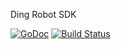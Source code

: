 Ding Robot SDK

[![GoDoc](https://godoc.org/github.com/islishude/ding?status.svg)](https://godoc.org/github.com/islishude/ding)
[![Build Status](https://travis-ci.org/islishude/ding.svg?branch=master)](https://travis-ci.org/islishude/ding)
